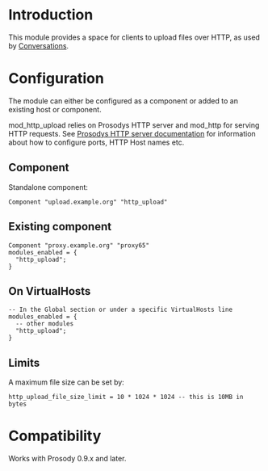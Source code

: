 Introduction
============

This module provides a space for clients to upload files over HTTP, as
used by [Conversations](http://conversations.im/).

Configuration
=============

The module can either be configured as a component or added to an
existing host or component.

mod\_http\_upload relies on Prosodys HTTP server and mod\_http for
serving HTTP requests. See [Prosodys HTTP server
documentation](https://prosody.im/doc/http) for information about how to
configure ports, HTTP Host names etc.

Component
---------

Standalone component:

    Component "upload.example.org" "http_upload"

Existing component
------------------

    Component "proxy.example.org" "proxy65"
    modules_enabled = {
      "http_upload";
    }

On VirtualHosts
---------------

    -- In the Global section or under a specific VirtualHosts line
    modules_enabled = {
      -- other modules
      "http_upload";
    }

Limits
------

A maximum file size can be set by:

``` {.lua}
http_upload_file_size_limit = 10 * 1024 * 1024 -- this is 10MB in bytes
```

Compatibility
=============

Works with Prosody 0.9.x and later.
